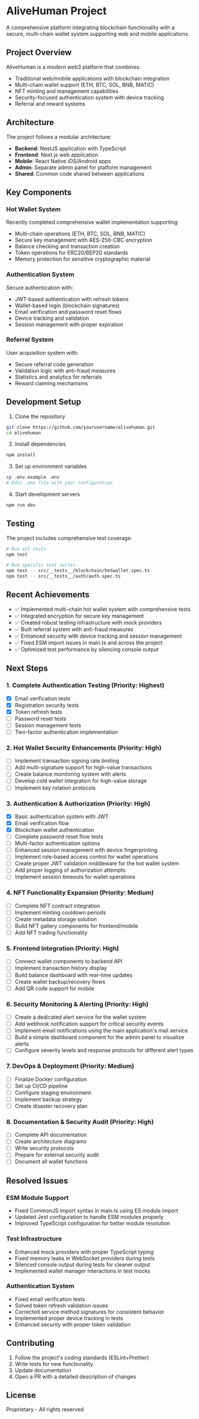 # AliveHuman Project

A comprehensive platform integrating blockchain functionality with a secure, multi-chain wallet system supporting web and mobile applications.

## Project Overview

AliveHuman is a modern web3 platform that combines:
- Traditional web/mobile applications with blockchain integration
- Multi-chain wallet support (ETH, BTC, SOL, BNB, MATIC)
- NFT minting and management capabilities
- Security-focused authentication system with device tracking
- Referral and reward systems

## Architecture

The project follows a modular architecture:
- **Backend**: NestJS application with TypeScript
- **Frontend**: Next.js web application
- **Mobile**: React Native iOS/Android apps
- **Admin**: Separate admin panel for platform management
- **Shared**: Common code shared between applications

## Key Components

### Hot Wallet System
Recently completed comprehensive wallet implementation supporting:
- Multi-chain operations (ETH, BTC, SOL, BNB, MATIC)
- Secure key management with AES-256-CBC encryption
- Balance checking and transaction creation
- Token operations for ERC20/BEP20 standards
- Memory protection for sensitive cryptographic material

### Authentication System
Secure authentication with:
- JWT-based authentication with refresh tokens
- Wallet-based login (blockchain signatures)
- Email verification and password reset flows
- Device tracking and validation
- Session management with proper expiration

### Referral System
User acquisition system with:
- Secure referral code generation
- Validation logic with anti-fraud measures
- Statistics and analytics for referrals
- Reward claiming mechanisms

## Development Setup

1. Clone the repository
```bash
git clone https://github.com/yourusername/alivehuman.git
cd alivehuman
```

2. Install dependencies
```bash
npm install
```

3. Set up environment variables
```bash
cp .env.example .env
# Edit .env file with your configuration
```

4. Start development servers
```bash
npm run dev
```

## Testing

The project includes comprehensive test coverage:

```bash
# Run all tests
npm test

# Run specific test suites
npm test -- src/__tests__/blockchain/hotwallet.spec.ts
npm test -- src/__tests__/auth/auth.spec.ts
```

## Recent Achievements

- ✅ Implemented multi-chain hot wallet system with comprehensive tests
- ✅ Integrated encryption for secure key management
- ✅ Created robust testing infrastructure with mock providers
- ✅ Built referral system with anti-fraud measures
- ✅ Enhanced security with device tracking and session management
- ✅ Fixed ESM import issues in main.ts and across the project
- ✅ Optimized test performance by silencing console output

## Next Steps

### 1. Complete Authentication Testing (Priority: Highest)
- [x] Email verification tests
- [x] Registration security tests
- [x] Token refresh tests
- [ ] Password reset tests
- [ ] Session management tests
- [ ] Two-factor authentication implementation

### 2. Hot Wallet Security Enhancements (Priority: High)
- [ ] Implement transaction signing rate limiting
- [ ] Add multi-signature support for high-value transactions
- [ ] Create balance monitoring system with alerts
- [ ] Develop cold wallet integration for high-value storage
- [ ] Implement key rotation protocols

### 3. Authentication & Authorization (Priority: High)
- [x] Basic authentication system with JWT
- [x] Email verification flow
- [x] Blockchain wallet authentication
- [ ] Complete password reset flow tests
- [ ] Multi-factor authentication options
- [ ] Enhanced session management with device fingerprinting
- [ ] Implement role-based access control for wallet operations
- [ ] Create proper JWT validation middleware for the hot wallet system
- [ ] Add proper logging of authorization attempts
- [ ] Implement session timeouts for wallet operations

### 4. NFT Functionality Expansion (Priority: Medium)
- [ ] Complete NFT contract integration
- [ ] Implement minting cooldown periods
- [ ] Create metadata storage solution
- [ ] Build NFT gallery components for frontend/mobile
- [ ] Add NFT trading functionality

### 5. Frontend Integration (Priority: High)
- [ ] Connect wallet components to backend API
- [ ] Implement transaction history display
- [ ] Build balance dashboard with real-time updates
- [ ] Create wallet backup/recovery flows
- [ ] Add QR code support for mobile

### 6. Security Monitoring & Alerting (Priority: High)
- [ ] Create a dedicated alert service for the wallet system
- [ ] Add webhook notification support for critical security events
- [ ] Implement email notifications using the main application's mail service
- [ ] Build a simple dashboard component for the admin panel to visualize alerts
- [ ] Configure severity levels and response protocols for different alert types

### 7. DevOps & Deployment (Priority: Medium)
- [ ] Finalize Docker configuration
- [ ] Set up CI/CD pipeline
- [ ] Configure staging environment
- [ ] Implement backup strategy
- [ ] Create disaster recovery plan

### 8. Documentation & Security Audit (Priority: High)
- [ ] Complete API documentation
- [ ] Create architecture diagrams
- [ ] Write security protocols
- [ ] Prepare for external security audit
- [ ] Document all wallet functions

## Resolved Issues

### ESM Module Support
- Fixed CommonJS import syntax in main.ts using ES module import
- Updated Jest configuration to handle ESM modules properly
- Improved TypeScript configuration for better module resolution

### Test Infrastructure
- Enhanced mock providers with proper TypeScript typing
- Fixed memory leaks in WebSocket providers during tests
- Silenced console output during tests for cleaner output
- Implemented wallet manager interactions in test mocks

### Authentication System
- Fixed email verification tests
- Solved token refresh validation issues
- Corrected service method signatures for consistent behavior
- Implemented proper device tracking in tests
- Enhanced security with proper token validation

## Contributing

1. Follow the project's coding standards (ESLint+Prettier)
2. Write tests for new functionality
3. Update documentation
4. Open a PR with a detailed description of changes

## License

Proprietary - All rights reserved
